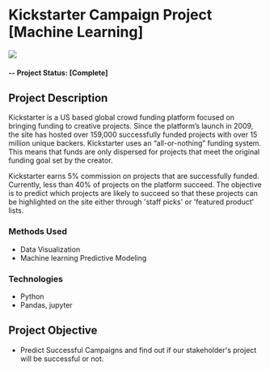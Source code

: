 # Kickstarter Campaign Project [Machine Learning]
![](https://banner2.cleanpng.com/20180606/uor/kisspng-kickstarter-crowdfunding-fundraising-project-kickstart-5b17fedb06a746.9602418315282992270273.jpg)

#### -- Project Status: [Complete]

## Project Description
Kickstarter is a US based global crowd funding platform focused on bringing funding to creative projects. Since the platform’s launch in 2009, the site has hosted over 159,000 successfully funded projects with over 15 million unique backers. Kickstarter uses an “all-or-nothing” funding system. This means that funds are only dispersed for projects that meet the original funding goal set by the creator.

Kickstarter earns 5% commission on projects that are successfully funded. Currently, less than 40% of projects on the platform succeed. The objective is to predict which projects are likely to succeed so that these projects can be highlighted on the site either through 'staff picks' or 'featured product' lists.


### Methods Used
* Data Visualization
* Machine learning Predictive Modeling

### Technologies
* Python
* Pandas, jupyter

## Project Objective
* Predict Successful Campaigns and find out if our stakeholder's project will be successful or not.

